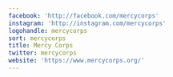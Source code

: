 ```yaml
---
facebook: 'http://facebook.com/mercycorps'
instagram: 'http://instagram.com/mercycorps'
logohandle: mercycorps
sort: mercycorps
title: Mercy Corps
twitter: mercycorps
website: 'https://www.mercycorps.org/'
---
```

